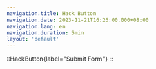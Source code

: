 ```yaml
---
navigation.title: Hack Button
navigation.date: 2023-11-21T16:26:00.000+08:00
navigation.lang: en
navigation.duration: 5min
layout: 'default'
---
```


::HackButton{label="Submit Form"}
::
